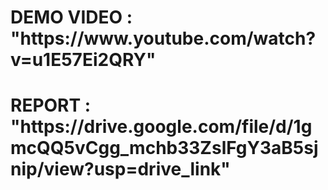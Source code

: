 <h1>DEMO VIDEO : "https://www.youtube.com/watch?v=u1E57Ei2QRY"
<h1>REPORT : "https://drive.google.com/file/d/1gmcQQ5vCgg_mchb33ZslFgY3aB5sjnip/view?usp=drive_link"
